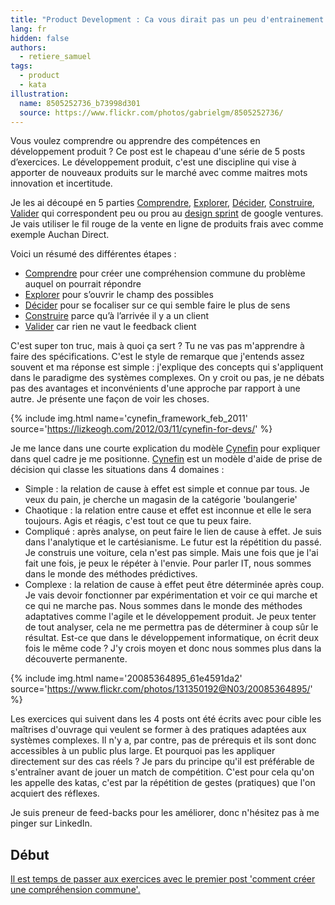 ```yaml
---
title: "Product Development : Ca vous dirait pas un peu d'entrainement ?"
lang: fr
hidden: false
authors:
  - retiere_samuel
tags:
  - product
  - kata
illustration:
  name: 8505252736_b73998d301
  source: https://www.flickr.com/photos/gabrielgm/8505252736/
---
```

Vous voulez comprendre ou apprendre des compétences en développement produit ? Ce post est le chapeau d'une série de 5 posts d’exercices. Le développement produit, c'est une discipline qui vise à apporter de nouveaux produits sur le marché avec comme maitres mots innovation et incertitude.

Je les ai découpé en 5 parties [Comprendre], [Explorer], [Décider], [Construire], [Valider] qui correspondent peu ou prou au [design sprint] de google ventures. Je vais utiliser le fil rouge de la vente en ligne de produits frais avec comme exemple Auchan Direct.

Voici un résumé des différentes étapes :

- [Comprendre] pour créer une compréhension commune du problème auquel on pourrait répondre
- [Explorer] pour s’ouvrir le champ des possibles
- [Décider] pour se focaliser sur ce qui semble faire le plus de sens
- [Construire] parce qu’à l’arrivée il y a un client
- [Valider] car rien ne vaut le feedback client 

C'est super ton truc, mais à quoi ça sert ? Tu ne vas pas m'apprendre à faire des spécifications. C'est le style de remarque que j'entends assez souvent et ma réponse est simple : j'explique des concepts qui s'appliquent dans le paradigme des systèmes complexes. On y croit ou pas, je ne débats pas des avantages et inconvénients d'une approche par rapport à une autre. Je présente une façon de voir les choses.


{% include img.html
    name='cynefin_framework_feb_2011'
    source='https://lizkeogh.com/2012/03/11/cynefin-for-devs/'
%}

Je me lance dans une courte explication du modèle [Cynefin] pour expliquer dans quel cadre je me positionne. [Cynefin] est un modèle d'aide de prise de décision qui classe les situations dans 4 domaines :

- Simple : la relation de cause à effet est simple et connue par tous. Je veux du pain, je cherche un magasin de la catégorie 'boulangerie'
- Chaotique : la relation entre cause et effet est inconnue et elle le sera toujours. Agis et réagis, c'est tout ce que tu peux faire.
- Compliqué : après analyse, on peut faire le lien de cause à effet. Je suis dans l'analytique et le cartésianisme. Le futur est la répétition du passé. Je construis une voiture, cela n'est pas simple. Mais une fois que je l'ai fait une fois, je peux le répéter à l'envie. Pour parler IT, nous sommes dans le monde des méthodes prédictives.
- Complexe : la relation de cause à effet peut être déterminée après coup. Je vais devoir fonctionner par expérimentation et voir ce qui marche et ce qui ne marche pas. Nous sommes dans le monde des méthodes adaptatives comme l'agile et le développement produit. Je peux tenter de tout analyser, cela ne me permettra pas de déterminer à coup sûr le résultat. Est-ce que dans le développement informatique, on écrit deux fois le même code ? J'y crois moyen et donc nous sommes plus dans la découverte permanente.

{% include img.html
    name='20085364895_61e4591da2'
    source='https://www.flickr.com/photos/131350192@N03/20085364895/'
%}

Les exercices qui suivent dans les 4 posts ont été écrits avec pour cible les maîtrises d'ouvrage qui veulent se former à des pratiques adaptées aux systèmes complexes. Il n'y a, par contre, pas de prérequis et ils sont donc accessibles à un public plus large. Et pourquoi pas les appliquer directement sur des cas réels ? Je pars du principe qu'il est préférable de s'entraîner avant de jouer un match de compétition. C'est pour cela qu'on les appelle des katas, c'est par la répétition de gestes (pratiques) que l'on acquiert des réflexes.

Je suis preneur de feed-backs pour les améliorer, donc n'hésitez pas à me pinger sur LinkedIn.

## Début

[Il est temps de passer aux exercices avec le premier post 'comment créer une compréhension commune'.](/articles/2016/11/24/katastrophe_1_share.html)

[design sprint]: https://library.gv.com/the-product-design-sprint-understand-day-1-e164f76e69cf#.6nykd8v0s
[Comprendre]: /articles/2016/11/24/katastrophe_1_share.html
[Explorer]: /articles/2016/11/24/katastrophe_2_diverge.html
[Décider]: /articles/2016/11/24/katastrophe_3_converge.html
[Construire]: /articles/2016/11/24/katastrophe_4_build.html
[Valider]: /articles/2016/12/05/katastrophe_5_validate.html
[Cynefin]: https://en.wikipedia.org/wiki/Cynefin_framework
